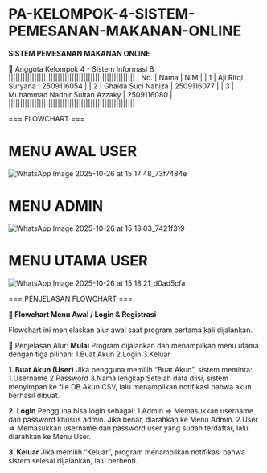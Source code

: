 # PA-KELOMPOK-4-SISTEM-PEMESANAN-MAKANAN-ONLINE

**SISTEM PEMESANAN MAKANAN ONLINE**

👥 Anggota Kelompok 4 - Sistem Informasi B
||||||||||||||||||||||||||||||||||||||||||||||||||||||
| No.  |        Nama	                  |    NIM     |
|  1	 |  Aji Rifqi Suryana	            | 2509116054 |
|  2	 |  Ghaida Suci Nahiza	          | 2509116077 |
|  3   |  Muhammad Nadhir Sultan Azzaky	| 2509116080 |
||||||||||||||||||||||||||||||||||||||||||||||||||||||

=== FLOWCHART ===

# MENU AWAL USER
![WhatsApp Image 2025-10-26 at 15 17 48_73f7484e](https://github.com/user-attachments/assets/64bcbf1c-925d-4fc2-8af7-7575a34f6d90)

# MENU ADMIN
![WhatsApp Image 2025-10-26 at 15 18 03_7421f319](https://github.com/user-attachments/assets/a4d234db-00e7-4020-9cc4-86a0238ed02d)

# MENU UTAMA USER
![WhatsApp Image 2025-10-26 at 15 18 21_d0ad5cfa](https://github.com/user-attachments/assets/a12072b4-928b-4725-9192-833c83eb16ab)

=== PENJELASAN FLOWCHART ===

**🧩 Flowchart Menu Awal / Login & Registrasi**

Flowchart ini menjelaskan alur awal saat program pertama kali dijalankan.

🔹 Penjelasan Alur:
**Mulai**
Program dijalankan dan menampilkan menu utama dengan tiga pilihan:
  1.Buat Akun
  2.Login
  3.Keluar
  
**1. Buat Akun (User)**
Jika pengguna memilih “Buat Akun”, sistem meminta:
  1.Username
  2.Password
  3.Nama lengkap
  Setelah data diisi, sistem menyimpan ke file DB Akun CSV, lalu menampilkan notifikasi bahwa akun berhasil dibuat.
  
**2. Login**
Pengguna bisa login sebagai:
  1.Admin => Memasukkan username dan password khusus admin. Jika benar, diarahkan ke Menu Admin.
  2.User => Memasukkan username dan password user yang sudah terdaftar, lalu diarahkan ke Menu User.

**3. Keluar**
Jika memilih “Keluar”, program menampilkan notifikasi bahwa sistem selesai dijalankan, lalu berhenti.

